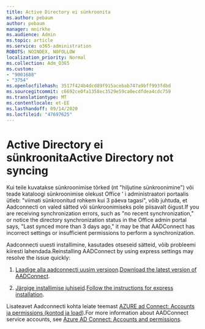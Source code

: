 ```yaml
---
title: Active Directory ei sünkroonita
ms.author: pebaum
author: pebaum
manager: mnirkhe
ms.audience: Admin
ms.topic: article
ms.service: o365-administration
ROBOTS: NOINDEX, NOFOLLOW
localization_priority: Normal
ms.collection: Adm_O365
ms.custom:
- "9001688"
- "3754"
ms.openlocfilehash: 3517f424b4dcd89f915acebab747a9bff993fdbd
ms.sourcegitcommit: c6692ce0fa1358ec3529e59ca0ecdfdea4cdc759
ms.translationtype: MT
ms.contentlocale: et-EE
ms.lasthandoff: 09/14/2020
ms.locfileid: "47697625"
---
```

# <a name="active-directory-not-syncing"></a><span data-ttu-id="02ffe-102">Active Directory ei sünkroonita</span><span class="sxs-lookup"><span data-stu-id="02ffe-102">Active Directory not syncing</span></span>

<span data-ttu-id="02ffe-103">Kui teile kuvatakse sünkroonimise tõrked (nt "hiljutine sünkroonimine") või teade kataloogi sünkroonimise olekust Office ' i administraatori portaalis ütleb: "viimati sünkroonitud rohkem kui 3 päeva tagasi", võib juhtuda, et Aadconnecti on valed sätted või sünkroonimiseks pole piisavalt õigust.</span><span class="sxs-lookup"><span data-stu-id="02ffe-103">If you are receiving synchronization errors, such as "no recent synchronization," or notice the directory synchronization status in the Office admin portal says, "Last synced more than 3 days ago," it may be that AADConnect has incorrect settings or insufficient permissions to perform a synchronization.</span></span>  

<span data-ttu-id="02ffe-104">Aadconnecti uuesti installimine, kasutades otseseid sätteid, võib probleemi kiiresti lahendada.</span><span class="sxs-lookup"><span data-stu-id="02ffe-104">Reinstalling AADConnect by using express settings may resolve the issue quickly:</span></span>

1. <span data-ttu-id="02ffe-105">[Laadige alla aadconnecti uusim versioon](https://go.microsoft.com/fwlink/?LinkId=615771).</span><span class="sxs-lookup"><span data-stu-id="02ffe-105">[Download the latest version of AADConnect](https://go.microsoft.com/fwlink/?LinkId=615771).</span></span>

2. <span data-ttu-id="02ffe-106">[Järgige installimise juhiseid](https://docs.microsoft.com/azure/active-directory/hybrid/how-to-connect-install-express).</span><span class="sxs-lookup"><span data-stu-id="02ffe-106">[Follow the instructions for express installation](https://docs.microsoft.com/azure/active-directory/hybrid/how-to-connect-install-express).</span></span>

<span data-ttu-id="02ffe-107">Lisateavet Aadconnecti kohta leiate teemast [AZURE ad Connect: Accounts ja permissions (kontod ja load](https://docs.microsoft.com/azure/active-directory/hybrid/reference-connect-accounts-permissions)).</span><span class="sxs-lookup"><span data-stu-id="02ffe-107">For more information about AADConnect service accounts, see [Azure AD Connect: Accounts and permissions](https://docs.microsoft.com/azure/active-directory/hybrid/reference-connect-accounts-permissions).</span></span>
